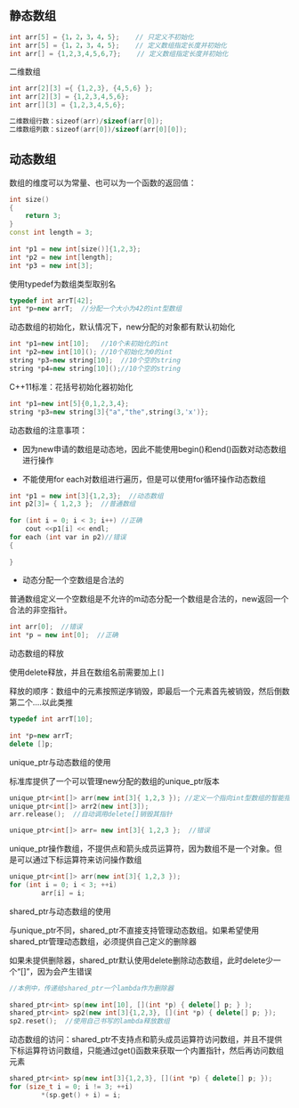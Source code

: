 ## 静态数组

```C++
int arr[5] = {1，2，3，4，5};    // 只定义不初始化
int arr[5] = {1，2，3，4，5};    // 定义数组指定长度并初始化
int arr[] = {1,2,3,4,5,6,7};    // 定义数组指定长度并初始化
```

二维数组

```C++
int arr[2][3] ={ {1,2,3}, {4,5,6} };
int arr[2][3] = {1,2,3,4,5,6};
int arr[][3] = {1,2,3,4,5,6};

二维数组行数：sizeof(arr)/sizeof(arr[0]);
二维数组列数：sizeof(arr[0])/sizeof(arr[0][0]);
```

  

## 动态数组

数组的维度可以为常量、也可以为一个函数的返回值：

```C++
int size()
{
    return 3;
}
const int length = 3;
 
int *p1 = new int[size()]{1,2,3};
int *p2 = new int[length];
int *p3 = new int[3];
```

使用typedef为数组类型取别名

```C++
typedef int arrT[42];
int *p=new arrT;  //分配一个大小为42的int型数组
```

动态数组的初始化，默认情况下，new分配的对象都有默认初始化

```C++
int *p1=new int[10];   //10个未初始化的int
int *p2=new int[10](); //10个初始化为0的int
string *p3=new string[10];  //10个空的string
string *p4=new string[10]();//10个空的string
```

C++11标准：花括号初始化器初始化

```C++
int *p1=new int[5]{0,1,2,3,4};
string *p3=new string[3]{"a","the",string(3,'x')}; 
```

动态数组的注意事项：

- 因为new申请的数组是动态地，因此不能使用begin()和end()函数对动态数组进行操作
    
- 不能使用for each对数组进行遍历，但是可以使用for循环操作动态数组
    

```C++
int *p1 = new int[3]{1,2,3};  //动态数组
int p2[3]= { 1,2,3 };  //普通数组
 
for (int i = 0; i < 3; i++) //正确
    cout <<p1[i] << endl;
for each (int var in p2)//错误
{
 
}
```

- 动态分配一个空数组是合法的
    

普通数组定义一个空数组是不允许的m动态分配一个数组是合法的，new返回一个合法的非空指针。

```C++
int arr[0];  //错误
int *p = new int[0];  //正确
```

动态数组的释放

使用delete释放，并且在数组名前需要加上`[]`

释放的顺序：数组中的元素按照逆序销毁，即最后一个元素首先被销毁，然后倒数第二个....以此类推

```C++
typedef int arrT[10];
 
int *p=new arrT;
delete []p;
```

unique_ptr与动态数组的使用

标准库提供了一个可以管理new分配的数组的unique_ptr版本

```C++
unique_ptr<int[]> arr(new int[3]{ 1,2,3 }); //定义一个指向int型数组的智能指针对象
unique_ptr<int[]> arr2(new int[3]);
arr.release();  //自动调用delete[]销毁其指针

unique_ptr<int[]> arr= new int[3]{ 1,2,3 };  //错误
```

unique_ptr操作数组，不提供点和箭头成员运算符，因为数组不是一个对象。但是可以通过下标运算符来访问操作数组

```C++
unique_ptr<int[]> arr(new int[3]{ 1,2,3 });
for (int i = 0; i < 3; ++i)
        arr[i] = i;
```

shared_ptr与动态数组的使用

与unique_ptr不同，shared_ptr不直接支持管理动态数组。如果希望使用shared_ptr管理动态数组，必须提供自己定义的删除器

如果未提供删除器，shared_ptr默认使用delete删除动态数组，此时delete少一个“[]”，因为会产生错误

```C++
//本例中，传递给shared_ptr一个lambda作为删除器
 
shared_ptr<int> sp(new int[10], [](int *p) { delete[] p; } );
shared_ptr<int> sp2(new int[3]{1,2,3}, [](int *p) { delete[] p; });
sp2.reset();  //使用自己书写的lambda释放数组
```

动态数组的访问：shared_ptr不支持点和箭头成员运算符访问数组，并且不提供下标运算符访问数组，只能通过get()函数来获取一个内置指针，然后再访问数组元素

```C++
shared_ptr<int> sp(new int[3]{1,2,3}, [](int *p) { delete[] p; });
for (size_t i = 0; i != 3; ++i)
        *(sp.get() + i) = i;
```